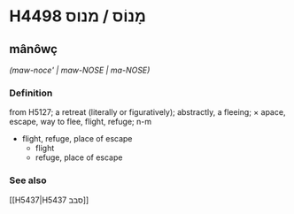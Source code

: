 # H4498 מָנוֹס / מנוס

## mânôwç

_(maw-noce' | maw-NOSE | ma-NOSE)_

### Definition

from H5127; a retreat (literally or figuratively); abstractly, a fleeing; × apace, escape, way to flee, flight, refuge; n-m

- flight, refuge, place of escape
  - flight
  - refuge, place of escape

### See also

[[H5437|H5437 סבב]]
